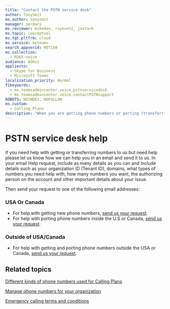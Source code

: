 ```yaml
---
title: "Contact the PSTN service desk"
author: TonySmit
ms.author: tonysmit
manager: serdars
ms.reviewer: mikedav, roykuntz, jastark
ms.topic: conceptual
ms.tgt.pltfrm: cloud
ms.service: msteams
search.appverid: MET150
ms.collection: 
  - M365-voice
audience: Admin
appliesto: 
  - Skype for Business
  - Microsoft Teams
localization_priority: Normal
f1keywords: 
  - ms.teamsadmincenter.voice.pstnservicedesk
  - ms.teamsadmincenter.voice.contactPSTNsupport
ROBOTS: NOINDEX, NOFOLLOW
ms.custom: 
  - Calling Plans
description: "When you are getting phone numbers or porting (transferring) numbers for your organization, you may need to get help and support at the PSTN service desk."
---
```

# PSTN service desk help

If you need help with getting or transferring numbers to us but need help please let us know how we can help you in an email and send it to us. In your email Help request, include as many details as you can and include details such as your organization ID (Tenant ID), domains, what types of numbers you need help with, how many numbers you want, the authorizing person on the account and other important details about your issue.

Then send your request to one of the following email addresses:

### USA Or Canada
- For help with getting new phone numbers, [send us your request](mailto:gcstnmsd@microsoft.com).
- For help with porting phone numbers inside the U.S or Canada, [send us your request](mailto:ptn@microsoft.com).

### Outside of USA/Canada
- For help with getting and porting phone numbers outside the USA or Canada, [send us your request](mailto:ptneu@microsoft.com).

## Related topics

[Different kinds of phone numbers used for Calling Plans](../different-kinds-of-phone-numbers-used-for-calling-plans.md)

[Manage phone numbers for your organization](manage-phone-numbers-for-your-organization.md)

[Emergency calling terms and conditions](../emergency-calling-terms-and-conditions.md)
  
